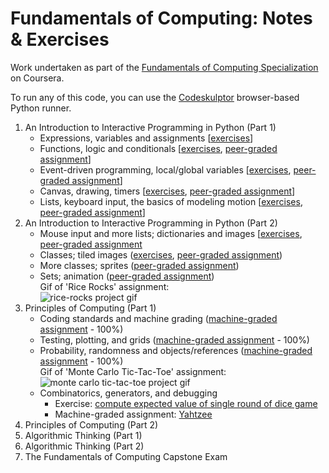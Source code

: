 # Fundamentals of Computing: Notes & Exercises

Work undertaken as part of the [Fundamentals of Computing Specialization](https://www.coursera.org/specializations/computer-fundamentals) on Coursera.

To run any of this code, you can use the [Codeskulptor](http://www.codeskulptor.org/) browser-based Python runner.

1. An Introduction to Interactive Programming in Python (Part 1)
    * Expressions, variables and assignments [[exercises](https://github.com/louiseswift/fundamentals-of-computing/blob/master/01_python-1/exercises.py)]
    * Functions, logic and conditionals [[exercises](https://github.com/louiseswift/fundamentals-of-computing/blob/master/01_python-1/exercises.py#L127), [peer-graded assignment](https://github.com/louiseswift/fundamentals-of-computing/blob/master/01_python-1/assignment-1.py)]
    * Event-driven programming, local/global variables [[exercises](https://github.com/louiseswift/fundamentals-of-computing/blob/master/01_python-1/exercises.py#L301), [peer-graded assignment](https://github.com/louiseswift/fundamentals-of-computing/blob/master/01_python-1/assignment-2.py)]
    * Canvas, drawing, timers [[exercises](https://github.com/louiseswift/fundamentals-of-computing/blob/master/01_python-1/exercises.py#L469), [peer-graded assignment](https://github.com/louiseswift/fundamentals-of-computing/blob/master/01_python-1/assignment-3.py)]
    * Lists, keyboard input, the basics of modeling motion [[exercises](https://github.com/louiseswift/fundamentals-of-computing/blob/master/01_python-1/exercises.py#L685), [peer-graded assignment](https://github.com/louiseswift/fundamentals-of-computing/blob/master/01_python-1/assignment-4.py)]
2. An Introduction to Interactive Programming in Python (Part 2)
    * Mouse input and more lists; dictionaries and images [[exercises](https://github.com/louiseswift/fundamentals-of-computing/blob/master/02_python-2/exercises-1.py), [peer-graded assignment](https://github.com/louiseswift/fundamentals-of-computing/blob/master/02_python-2/assignment-1.py)
    * Classes; tiled images ([exercises](https://github.com/louiseswift/fundamentals-of-computing/blob/master/02_python-2/exercises-2.py), [peer-graded assignment](https://github.com/louiseswift/fundamentals-of-computing/blob/master/02_python-2/assignment-2.py))
    * More classes; sprites ([peer-graded assignment](https://github.com/louiseswift/fundamentals-of-computing/blob/master/02_python-2/assignment-3.py))
    * Sets; animation ([peer-graded assignment](https://github.com/louiseswift/fundamentals-of-computing/blob/master/02_python-2/assignment-4.py))
<br>Gif of 'Rice Rocks' assignment:<br>
![rice-rocks project gif](https://github.com/louiseswift/fundamentals-of-computing/blob/master/02_python-2/RiceRocks.gif?raw=true)
3. Principles of Computing (Part 1)
    * Coding standards and machine grading ([machine-graded assignment](https://github.com/louiseswift/fundamentals-of-computing/blob/master/03_computing-1/assignment-1.py) - 100%)
    * Testing, plotting, and grids ([machine-graded assignment](https://github.com/louiseswift/fundamentals-of-computing/blob/master/03_computing-1/assignment-2.py) - 100%)
    * Probability, randomness and objects/references ([machine-graded assignment](https://github.com/louiseswift/fundamentals-of-computing/blob/master/03_computing-1/assignment-3.py) - 100%)
<br>Gif of 'Monte Carlo Tic-Tac-Toe' assignment:<br>
![monte carlo tic-tac-toe project gif](https://github.com/louiseswift/fundamentals-of-computing/blob/master/03_computing-1/Monte-Carlo-Tic-Tac-Toe.gif?raw=true)
    * Combinatorics, generators, and debugging
        * Exercise: [compute expected value of single round of dice game](https://github.com/louiseswift/fundamentals-of-computing/blob/master/03_computing-1/exercise-1.py)
        * Machine-graded assignment: [Yahtzee]()
4. Principles of Computing (Part 2)
5. Algorithmic Thinking (Part 1)
6. Algorithmic Thinking (Part 2)
7. The Fundamentals of Computing Capstone Exam

